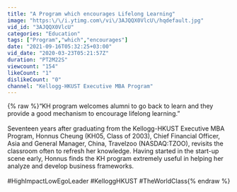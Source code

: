 ```yaml
---
title: "A Program which encourages Lifelong Learning"
image: "https:\/\/i.ytimg.com\/vi\/3AJQQX0VlcU\/hqdefault.jpg"
vid_id: "3AJQQX0VlcU"
categories: "Education"
tags: ["Program","which","encourages"]
date: "2021-09-16T05:32:25+03:00"
vid_date: "2020-03-23T05:21:57Z"
duration: "PT2M22S"
viewcount: "154"
likeCount: "1"
dislikeCount: "0"
channel: "Kellogg-HKUST Executive MBA Program"
---
```

{% raw %}“KH program welcomes alumni to go back to learn and they provide a good mechanism to encourage lifelong learning.” <br /><br />Seventeen years after graduating from the Kellogg-HKUST Executive MBA Program, Honnus Cheung (KH05, Class of 2003), Chief Financial Officer, Asia and General Manager, China, Travelzoo (NASDAQ:TZOO), revisits the classroom often to refresh her knowledge. Having started in the start-up scene early, Honnus finds the KH program extremely useful in helping her analyze and develop business frameworks.<br /><br />#HighImpactLowEgoLeader #KelloggHKUST #TheWorldClass{% endraw %}
